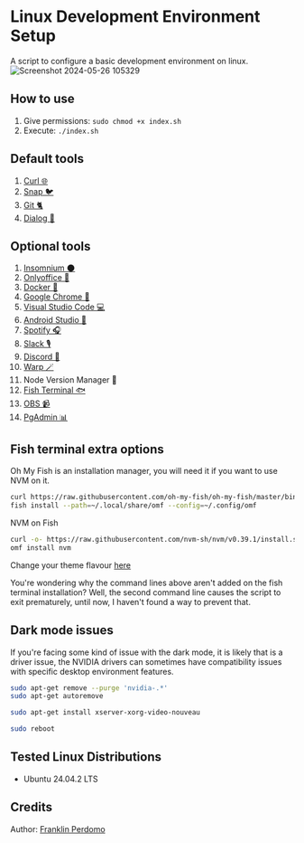# Linux Development Environment Setup

A script to configure a basic development environment on linux.
![Screenshot 2024-05-26 105329](https://github.com/perdomofranklindev/linux-dev-env-setup/assets/92344582/ebb200db-e20e-4c60-a1ce-0550def3047c)

## How to use
1. Give permissions: `sudo chmod +x index.sh`  
2. Execute: `./index.sh`

## Default tools
1. [Curl 🌐](https://curl.se/)
2. [Snap 🐦](https://snapcraft.io/docs/installing-snap-on-ubuntu)
3. [Git 🐈](https://git-scm.com/)
4. [Dialog 💬](https://www.linuxjournal.com/article/2807)

## Optional tools

1. [Insomnium 🌑](https://github.com/ArchGPT/insomnium)
2. [Onlyoffice 📃](https://www.onlyoffice.com/)
3. [Docker 🐳](https://www.docker.com/)
4. [Google Chrome  🔎](https://www.google.com/intl/es/chrome/?brand=YTUH&gclid=Cj0KCQjw_7KXBhCoARIsAPdPTfgwWCrhGi51XzOTteYA2WEGwQKSe44Qd1Xd0TwE4EKAQ7ZmZ1WUiZ4aAmx_EALw_wcB&gclsrc=aw.ds)
5. [Visual Studio Code 💻](https://code.visualstudio.com/)
6. [Android Studio 📱](https://developer.android.com/studio?hl=es-419&gclid=Cj0KCQjw_7KXBhCoARIsAPdPTfjn_-ZwRMmDmv-MpvEYjZ5YkOECYQuR2JBV-MRVr0QPKTkLzxffGLEaAoUeEALw_wcB&gclsrc=aw.ds)
7. [Spotify 🎧](https://www.spotify.com/)
8. [Slack 🎙](https://slack.com/)
9. [Discord 💬](https://discord.com/)
10. [Warp 🪄](https://www.warp.dev/)
11. Node Version Manager 🔰
12. [Fish Terminal 🐟](https://fishshell.com/)
13. [OBS 📹](https://obsproject.com/es)
14. [PgAdmin 📊](https://www.pgadmin.org/download/)

## Fish terminal extra options

Oh My Fish is an installation manager, you will need it if you want to use NVM on it.

```bash
curl https://raw.githubusercontent.com/oh-my-fish/oh-my-fish/master/bin/install >install
fish install --path=~/.local/share/omf --config=~/.config/omf
```

NVM on Fish
```bash
curl -o- https://raw.githubusercontent.com/nvm-sh/nvm/v0.39.1/install.sh | bash
omf install nvm
```

Change your theme flavour [here](https://github.com/oh-my-fish/oh-my-fish/blob/master/docs/Themes.md)

You're wondering why the command lines above aren't added on the fish terminal installation? Well, the second command line causes the script to exit prematurely, until now, I haven't found a way to prevent that.

## Dark mode issues

If you're facing some kind of issue with the dark mode, it is likely that is a driver issue, the NVIDIA drivers can sometimes have compatibility issues with specific desktop environment features.

```bash
sudo apt-get remove --purge 'nvidia-.*'
sudo apt-get autoremove
```

```bash
sudo apt-get install xserver-xorg-video-nouveau
```

```bash
sudo reboot
```

## Tested Linux Distributions
- Ubuntu 24.04.2 LTS

## Credits
Author: [Franklin Perdomo](https://github.com/perdomofranklindev)
